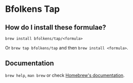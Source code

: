 # Bfolkens Tap

## How do I install these formulae?

`brew install bfolkens/tap/<formula>`

Or `brew tap bfolkens/tap` and then `brew install <formula>`.

## Documentation

`brew help`, `man brew` or check [Homebrew's documentation](https://docs.brew.sh).
